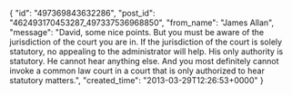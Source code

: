  {
   "id": "497369843632286",
   "post_id": "462493170453287_497337536968850",
   "from_name": "James Allan",
   "message": "David, some nice points.  But you must be aware of the jurisdiction of the court you are in.  If the jurisdiction of the court is solely statutory, no appealing to the administrator will help.  His only authority is statutory.  He cannot hear anything else.  And you most definitely cannot invoke a common law court in a court that is only authorized to hear statutory matters.",
   "created_time": "2013-03-29T12:26:53+0000"
 }
